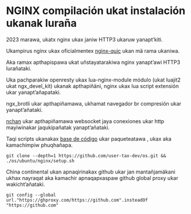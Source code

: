 # NGINX compilación ukat instalación ukanak luraña

2023 marawa, ukatx nginx ukax janiw HTTP3 ukaruw yanapt’kiti.

Ukampirus nginx ukax oficialmentex [nginx-quic](https://quic.nginx.org) ukan mä rama ukaniwa.

Aka ramax apthapispawa ukat uñstayatarakiwa nginx yanapt’awi HTTP3 lurañataki.

Uka pachparakiw openresty ukax lua-nginx-module módulo (ukat luajit2 ukat ngx_devel_kit) ukanak apthapiñäni, nginx ukax lua script extensión ukar yanapt’añapataki.

ngx_brotli ukar apthapiñamawa, ukhamat navegador br compresión ukar yanapt’añataki.

[nchan](https://github.com/slact/nchan) ukar apthapiñamawa websocket jaya conexiones ukar http mayiwinakar jaqukipañatak yanapt’añataki.

Taqi scripts ukanakax [base de código](https://github.com/user-tax-dev/os) ukar paqueteatawa , ukax aka kamachimpiw phuqhañapa.

```
git clone --depth=1 https://github.com/user-tax-dev/os.git && ./os/ubuntu/nginx/setup.sh
```

China continental ukan apnaqirinakax github ukar jan mantañjamäkani ukhax nayraqat aka kamachir apnaqapxaspaw github global proxy ukar wakicht’añataki.

```
git config --global url."https://ghproxy.com/https://github.com".insteadOf "https://github.com"
```
